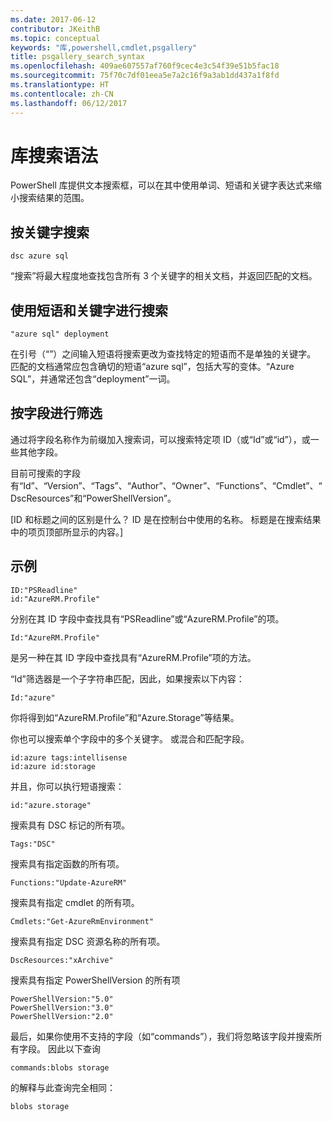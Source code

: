 ```yaml
---
ms.date: 2017-06-12
contributor: JKeithB
ms.topic: conceptual
keywords: "库,powershell,cmdlet,psgallery"
title: psgallery_search_syntax
ms.openlocfilehash: 409ae607557af760f9cec4e3c54f39e51b5fac18
ms.sourcegitcommit: 75f70c7df01eea5e7a2c16f9a3ab1dd437a1f8fd
ms.translationtype: HT
ms.contentlocale: zh-CN
ms.lasthandoff: 06/12/2017
---
```

# <a name="gallery-search-syntax"></a>库搜索语法

PowerShell 库提供文本搜索框，可以在其中使用单词、短语和关键字表达式来缩小搜索结果的范围。

## <a name="search-by-keywords"></a>按关键字搜索

    dsc azure sql

“搜索”将最大程度地查找包含所有 3 个关键字的相关文档，并返回匹配的文档。

## <a name="search-using-phrases-and-keywords"></a>使用短语和关键字进行搜索

    "azure sql" deployment

在引号（“”）之间输入短语将搜索更改为查找特定的短语而不是单独的关键字。
匹配的文档通常应包含确切的短语“azure sql”，包括大写的变体。“Azure SQL”，并通常还包含“deployment”一词。

## <a name="filtering-on-fields"></a>按字段进行筛选

通过将字段名称作为前缀加入搜索词，可以搜索特定项 ID（或“Id”或“id”），或一些其他字段。

目前可搜索的字段有“Id”、“Version”、“Tags”、“Author”、“Owner”、“Functions”、“Cmdlet”、“DscResources”和“PowerShellVersion”。

[ID 和标题之间的区别是什么？ ID 是在控制台中使用的名称。 标题是在搜索结果中的项页顶部所显示的内容。]

## <a name="examples"></a>示例

    ID:"PSReadline"
    id:"AzureRM.Profile"

分别在其 ID 字段中查找具有“PSReadline”或“AzureRM.Profile”的项。

    Id:"AzureRM.Profile"

是另一种在其 ID 字段中查找具有“AzureRM.Profile”项的方法。

“Id”筛选器是一个子字符串匹配，因此，如果搜索以下内容：

    Id:"azure"
    
你将得到如“AzureRM.Profile”和“Azure.Storage”等结果。

你也可以搜索单个字段中的多个关键字。 或混合和匹配字段。

    id:azure tags:intellisense
    id:azure id:storage

并且，你可以执行短语搜索：

    id:"azure.storage"


搜索具有 DSC 标记的所有项。

    Tags:"DSC"

搜索具有指定函数的所有项。

    Functions:"Update-AzureRM"

搜索具有指定 cmdlet 的所有项。
    
    Cmdlets:"Get-AzureRmEnvironment"

搜索具有指定 DSC 资源名称的所有项。

    DscResources:"xArchive"

搜索具有指定 PowerShellVersion 的所有项

    PowerShellVersion:"5.0"
    PowerShellVersion:"3.0"
    PowerShellVersion:"2.0"


最后，如果你使用不支持的字段（如“commands”），我们将忽略该字段并搜索所有字段。 因此以下查询

    commands:blobs storage
    
的解释与此查询完全相同：

    blobs storage

